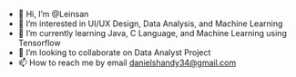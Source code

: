 - 👋 Hi, I’m @Leinsan
- 👀 I’m interested in UI/UX Design, Data Analysis, and Machine Learning
- 🌱 I’m currently learning Java, C Language, and Machine Learning using Tensorflow
- 💞️ I’m looking to collaborate on Data Analyst Project
- 📫 How to reach me by email danielshandy34@gmail.com

<!---
Leinsan/Leinsan is a ✨ special ✨ repository because its `README.md` (this file) appears on your GitHub profile.
You can click the Preview link to take a look at your changes.
--->
